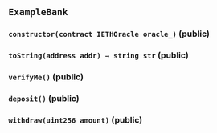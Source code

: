 ## `ExampleBank`






### `constructor(contract IETHOracle oracle_)` (public)





### `toString(address addr) → string str` (public)





### `verifyMe()` (public)





### `deposit()` (public)





### `withdraw(uint256 amount)` (public)






